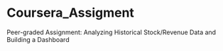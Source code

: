 # Coursera_Assigment
Peer-graded Assignment: Analyzing Historical Stock/Revenue Data and Building a Dashboard
